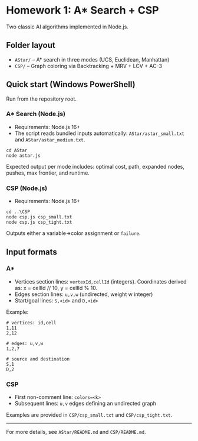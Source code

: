 # Homework 1: A\* Search + CSP

Two classic AI algorithms implemented in Node.js.

## Folder layout

- `AStar/` – A\* search in three modes (UCS, Euclidean, Manhattan)
- `CSP/` – Graph coloring via Backtracking + MRV + LCV + AC-3

## Quick start (Windows PowerShell)

Run from the repository root.

### A\* Search (Node.js)

- Requirements: Node.js 16+
- The script reads bundled inputs automatically: `AStar/astar_small.txt` and `AStar/astar_medium.txt`.

```
cd AStar
node astar.js
```

Expected output per mode includes: optimal cost, path, expanded nodes, pushes, max frontier, and runtime.

### CSP (Node.js)

- Requirements: Node.js 16+

```
cd ..\CSP
node csp.js csp_small.txt
node csp.js csp_tight.txt
```

Outputs either a variable→color assignment or `failure`.

## Input formats

### A\*

- Vertices section lines: `vertexId,cellId` (integers). Coordinates derived as: x = cellId // 10, y = cellId % 10.
- Edges section lines: `u,v,w` (undirected, weight w integer)
- Start/goal lines: `S,<id>` and `D,<id>`

Example:

```
# vertices: id,cell
1,11
2,12

# edges: u,v,w
1,2,7

# source and destination
S,1
D,2
```

### CSP

- First non-comment line: `colors=<k>`
- Subsequent lines: `u,v` edges defining an undirected graph

Examples are provided in `CSP/csp_small.txt` and `CSP/csp_tight.txt`.

---

For more details, see `AStar/README.md` and `CSP/README.md`.
